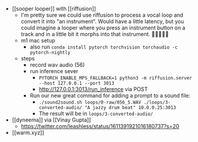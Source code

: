 - [[sooper looper]] with [[riffusion]]
    - I'm pretty sure we could use riffusion to process a vocal loop and convert it into "an instrument". Would have a little latency, but you could imagine a looper where you press an instrument button on a track and in a little bit it morphs into that instrument. 🎸🥁🎹🎻🎺
    - m1 mac setup
        - also run `conda install pytorch torchvision torchaudio -c pytorch-nightly`
    - steps
        - record wav audio (56)
        - run inference sever
            - `PYTORCH_ENABLE_MPS_FALLBACK=1 python3 -m riffusion.server --host 127.0.0.1 --port 3013`
            - http://127.0.0.1:3013/run_inference via POST
        - Run our new great command for adding a prompt to a sound file:
            - `./sound2sound.sh loops/0-raw/056_5.WAV ./loops/3-converted-audio/ "A jazzy drum beat" 10.0.0.25:3013`
            - The result will be in `loops/3-converted-audio/`
- [[dyneema]] via [[Vinay Gupta]]
    - https://twitter.com/leashless/status/1611391921016180737?s=20
- [[warm.xyz]]
